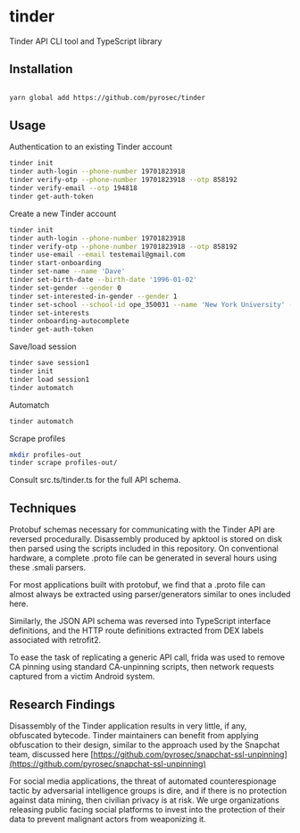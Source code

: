 # tinder

Tinder API CLI tool and TypeScript library

## Installation

```sh

yarn global add https://github.com/pyrosec/tinder
```

## Usage


Authentication to an existing Tinder account

```sh
tinder init
tinder auth-login --phone-number 19701823918
tinder verify-otp --phone-number 19701823918 --otp 858192
tinder verify-email --otp 194818
tinder get-auth-token
```

Create a new Tinder account

```sh
tinder init
tinder auth-login --phone-number 19701823918
tinder verify-otp --phone-number 19701823918 --otp 858192
tinder use-email --email testemail@gmail.com
tinder start-onboarding
tinder set-name --name 'Dave'
tinder set-birth-date --birth-date '1996-01-02'
tinder set-gender --gender 0
tinder set-interested-in-gender --gender 1
tinder set-school --school-id ope_350031 --name 'New York University' --displayed
tinder set-interests
tinder onboarding-autocomplete
tinder get-auth-token
```

Save/load session

```sh
tinder save session1
tinder init
tinder load session1
tinder automatch
```

Automatch

```sh
tinder automatch
```

Scrape profiles

```sh
mkdir profiles-out
tinder scrape profiles-out/
```

Consult src.ts/tinder.ts for the full API schema.


## Techniques

Protobuf schemas necessary for communicating with the Tinder API are reversed procedurally. Disassembly produced by apktool is stored on disk then parsed using the scripts included in this repository. On conventional hardware, a complete .proto file can be generated in several hours using these .smali parsers.

For most applications built with protobuf, we find that a .proto file can almost always be extracted using parser/generators similar to ones included here.

Similarly, the JSON API schema was reversed into TypeScript interface definitions, and the HTTP route definitions extracted from DEX labels associated with retrofit2.

To ease the task of replicating a generic API call, frida was used to remove CA pinning using standard CA-unpinning scripts, then network requests captured from a victim Android system.

## Research Findings

Disassembly of the Tinder application results in very little, if any, obfuscated bytecode. Tinder maintainers can benefit from applying obfuscation to their design, similar to the approach used by the Snapchat team, discussed here [https://github.com/pyrosec/snapchat-ssl-unpinning](https://github.com/pyrosec/snapchat-ssl-unpinning)

For social media applications, the threat of automated counterespionage tactic by adversarial intelligence groups is dire, and if there is no protection against data mining, then civilian privacy is at risk. We urge organizations releasing public facing social platforms to invest into the protection of their data to prevent malignant actors from weaponizing it.
